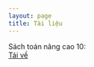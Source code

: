 ```yaml
---
layout: page
title: Tài liệu
---
```

Sách toán nâng cao 10: <br>
[Tải về](https://drive.google.com/file/d/1qNMuSha_RaDB6NhBDxnsKfVDPOs14uOL/view)